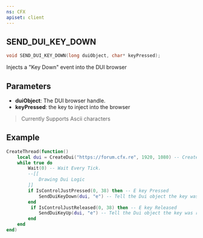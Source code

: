 ```yaml
---
ns: CFX
apiset: client
---
```

## SEND_DUI_KEY_DOWN

```c
void SEND_DUI_KEY_DOWN(long duiObject, char* keyPressed);
```

Injects a "Key Down" event into the DUI browser

## Parameters
* **duiObject**: The DUI browser handle.
* **keyPressed**: the key to inject into the browser

> Currently Supports Ascii characters

## Example

```lua
CreateThread(function()
    local dui = CreateDui("https://forum.cfx.re", 1920, 1080) -- Create A Dui Object
    while true do
        Wait(0) -- Wait Every Tick.
        --[[
            Drawing Dui Logic
        ]]
        if IsControlJustPressed(0, 38) then -- E key Pressed
            SendDuiKeyDown(dui, "e") -- Tell the Dui object the key was pressed
        end
         if IsControlJustReleased(0, 38) then -- E key Released
            SendDuiKeyUp(dui, "e") -- Tell the Dui object the key was released
        end
    end
end)
```
